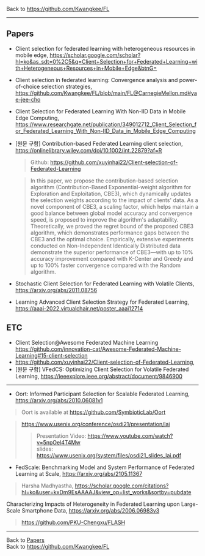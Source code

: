 Back to https://github.com/Kwangkee/FL
***

## Papers 
- Client selection for federated learning with heterogeneous resources in mobile edge, https://scholar.google.com/scholar?hl=ko&as_sdt=0%2C5&q=Client+Selection+for+Federated+Learning+with+Heterogeneous+Resources+in+Mobile+Edge&btnG=

- Client selection in federated learning: Convergence analysis and power-of-choice selection strategies, https://github.com/Kwangkee/FL/blob/main/FL@CarnegieMellon.md#yae-jee-cho

- Client Selection for Federated Learning With Non-IID Data in Mobile Edge Computing, https://www.researchgate.net/publication/349012712_Client_Selection_for_Federated_Learning_With_Non-IID_Data_in_Mobile_Edge_Computing

- [원문 구함] Contribution-based Federated Learning client selection, https://onlinelibrary.wiley.com/doi/10.1002/int.22879?af=R
  >Github: https://github.com/xuyinhai22/Client-selection-of-Federated-Learning
  
  >In this paper, we propose the contribution-based selection algorithm (Contribution-Based Exponential-weight algorithm for Exploration and Exploitation, CBE3), which dynamically updates the selection weights according to the impact of clients' data. As a novel component of CBE3, a scaling factor, which helps maintain a good balance between global model accuracy and convergence speed, is proposed to improve the algorithm's adaptability. Theoretically, we proved the regret bound of the proposed CBE3 algorithm, which demonstrates performance gaps between the CBE3 and the optimal choice. Empirically, extensive experiments conducted on Non-Independent Identically Distributed data demonstrate the superior performance of CBE3—with up to 10% accuracy improvement compared with K-Center and Greedy and up to 100% faster convergence compared with the Random algorithm.

- Stochastic Client Selection for Federated Learning with Volatile Clients, https://arxiv.org/abs/2011.08756  

- Learning Advanced Client Selection Strategy for Federated Learning, https://aaai-2022.virtualchair.net/poster_aaai12714

## ETC
- Client Selection@Awesome Federated Machine Learning
https://github.com/innovation-cat/Awesome-Federated-Machine-Learning#15-client-selection
- https://github.com/xuyinhai22/Client-selection-of-Federated-Learning,  
- [원문 구함] VFedCS: Optimizing Client Selection for Volatile Federated Learning, https://ieeexplore.ieee.org/abstract/document/9846900


***

- Oort: Informed Participant Selection for Scalable Federated Learning, https://arxiv.org/abs/2010.06081v1
>Oort is available at https://github.com/SymbioticLab/Oort

>https://www.usenix.org/conference/osdi21/presentation/lai     
>>Presentation Video: https://www.youtube.com/watch?v=5npOel4T4Mw  
>>slides: https://www.usenix.org/system/files/osdi21_slides_lai.pdf  

- FedScale: Benchmarking Model and System Performance of Federated Learning at Scale, https://arxiv.org/abs/2105.11367
> Harsha Madhyastha, https://scholar.google.com/citations?hl=ko&user=kxDm9EsAAAAJ&view_op=list_works&sortby=pubdate 

Characterizing Impacts of Heterogeneity in Federated Learning upon Large-Scale Smartphone Data, https://arxiv.org/abs/2006.06983v3
>https://github.com/PKU-Chengxu/FLASH  


***
Back to [Papers](#papers)  
Back to https://github.com/Kwangkee/FL
